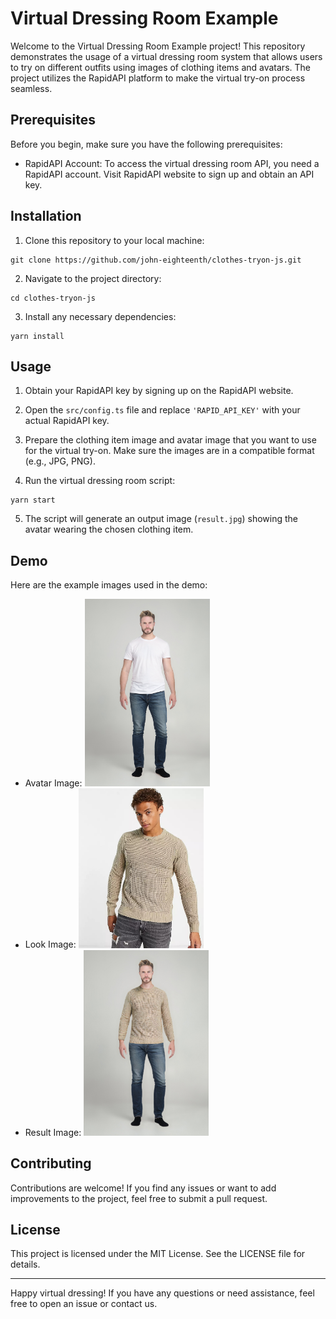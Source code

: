 # Virtual Dressing Room Example

Welcome to the Virtual Dressing Room Example project! This repository demonstrates the usage of a virtual dressing room system that allows users to try on different outfits using images of clothing items and avatars. The project utilizes the RapidAPI platform to make the virtual try-on process seamless.

## Prerequisites

Before you begin, make sure you have the following prerequisites:

- RapidAPI Account: To access the virtual dressing room API, you need a RapidAPI account. Visit RapidAPI website to sign up and obtain an API key.

## Installation

1. Clone this repository to your local machine:

```
git clone https://github.com/john-eighteenth/clothes-tryon-js.git
```

2. Navigate to the project directory:

```
cd clothes-tryon-js
```

3. Install any necessary dependencies:

```
yarn install
```

## Usage

1. Obtain your RapidAPI key by signing up on the RapidAPI website.

2. Open the `src/config.ts` file and replace `'RAPID_API_KEY'` with your actual RapidAPI key.

3. Prepare the clothing item image and avatar image that you want to use for the virtual try-on. Make sure the images are in a compatible format (e.g., JPG, PNG).

4. Run the virtual dressing room script:

```
yarn start
```

5. The script will generate an output image (`result.jpg`) showing the avatar wearing the chosen clothing item.

## Demo

Here are the example images used in the demo:

- Avatar Image: <img src="resources/avatar.jpg" width="200">
- Look Image: <img src="resources/look.jpg" width="200">
- Result Image: <img src="resources/result.jpg" width="200">

## Contributing

Contributions are welcome! If you find any issues or want to add improvements to the project, feel free to submit a pull request.

## License

This project is licensed under the MIT License. See the LICENSE file for details.

---

Happy virtual dressing! If you have any questions or need assistance, feel free to open an issue or contact us.
